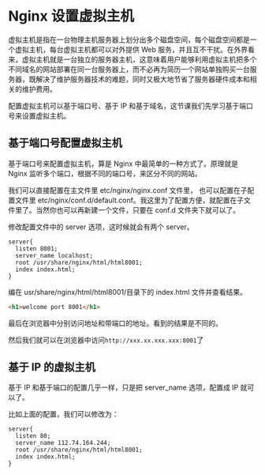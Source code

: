 # Nginx 设置虚拟主机

虚拟主机是指在一台物理主机服务器上划分出多个磁盘空间，每个磁盘空间都是一个虚拟主机，每台虚拟主机都可以对外提供 Web 服务，并且互不干扰。在外界看来，虚拟主机就是一台独立的服务器主机，这意味着用户能够利用虚拟主机把多个不同域名的网站部署在同一台服务器上，而不必再为简历一个网站单独购买一台服务器，既解决了维护服务器技术的难题，同时又极大地节省了服务器硬件成本和相关的维护费用。

配置虚拟主机可以基于端口号、基于 IP 和基于域名，这节课我们先学习基于端口号来设置虚拟主机。

## 基于端口号配置虚拟主机

基于端口号来配置虚拟主机，算是 Nginx 中最简单的一种方式了。原理就是 Nginx 监听多个端口，根据不同的端口号，来区分不同的网站。

我们可以直接配置在主文件里 etc/nginx/nginx.conf 文件里， 也可以配置在子配置文件里 etc/nginx/conf.d/default.conf。我这里为了配置方便，就配置在子文件里了。当然你也可以再新建一个文件，只要在 conf.d 文件夹下就可以了。

修改配置文件中的 server 选项，这时候就会有两个 server。

```shell
server{
  listen 8001;
  server_name localhost;
  root /usr/share/nginx/html/html8001;
  index index.html;
}
```

编在 usr/share/nginx/html/html8001/目录下的 index.html 文件并查看结果。

```html
<h1>welcome port 8001</h1>
```

最后在浏览器中分别访问地址和带端口的地址。看到的结果是不同的。

然后我们就可以在浏览器中访问`http://xxx.xx.xxx.xxx:8001`了

## 基于 IP 的虚拟主机

基于 IP 和基于端口的配置几乎一样，只是把 server_name 选项，配置成 IP 就可以了。

比如上面的配置，我们可以修改为：

```shell
server{
  listen 80;
  server_name 112.74.164.244;
  root /usr/share/nginx/html/html8001;
  index index.html;
}
```
